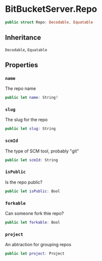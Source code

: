 # BitBucketServer.Repo

``` swift
public struct Repo: Decodable, Equatable 
```

## Inheritance

`Decodable`, `Equatable`

## Properties

### `name`

The repo name

``` swift
public let name: String?
```

### `slug`

The slug for the repo

``` swift
public let slug: String
```

### `scmId`

The type of SCM tool, probably "git"

``` swift
public let scmId: String
```

### `isPublic`

Is the repo public?

``` swift
public let isPublic: Bool
```

### `forkable`

Can someone fork thie repo?

``` swift
public let forkable: Bool
```

### `project`

An abtraction for grouping repos

``` swift
public let project: Project
```
